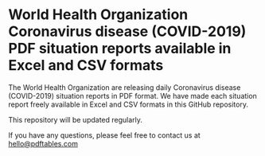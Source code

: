 # World Health Organization Coronavirus disease (COVID-2019) PDF situation reports available in Excel and CSV formats

The World Health Organization are releasing daily Coronavirus disease (COVID-2019) situation reports in PDF format. We have made each situation report freely available in Excel and CSV formats in this GitHub repository.

This repository will be updated regularly.

If you have any questions, please feel free to contact us at hello@pdftables.com
